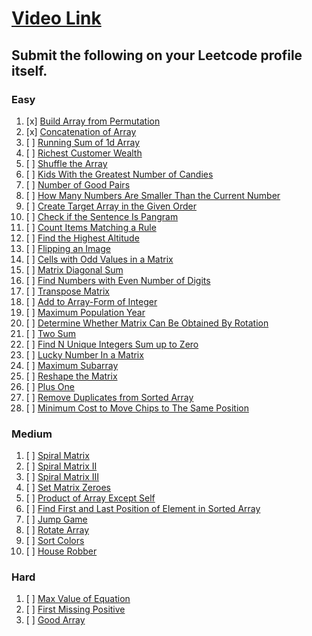 # [Video Link](https://youtu.be/n60Dn0UsbEk)

## Submit the following on your Leetcode profile itself.

### Easy
1.  [x] [Build Array from Permutation](https://leetcode.com/problems/build-array-from-permutation/)
2.  [x] [Concatenation of Array](https://leetcode.com/problems/concatenation-of-array/)
3.  [ ] [Running Sum of 1d Array](https://leetcode.com/problems/running-sum-of-1d-array/)
4.  [ ] [Richest Customer Wealth](https://leetcode.com/problems/richest-customer-wealth/)
5.  [ ] [Shuffle the Array](https://leetcode.com/problems/shuffle-the-array/)
6.  [ ] [Kids With the Greatest Number of Candies](https://leetcode.com/problems/kids-with-the-greatest-number-of-candies/)
7.  [ ] [Number of Good Pairs](https://leetcode.com/problems/number-of-good-pairs/)
8.  [ ] [How Many Numbers Are Smaller Than the Current Number](https://leetcode.com/problems/how-many-numbers-are-smaller-than-the-current-number/)
9.  [ ] [Create Target Array in the Given Order](https://leetcode.com/problems/create-target-array-in-the-given-order/)
10. [ ] [Check if the Sentence Is Pangram](https://leetcode.com/problems/check-if-the-sentence-is-pangram/)
11. [ ] [Count Items Matching a Rule](https://leetcode.com/problems/count-items-matching-a-rule/)
12. [ ] [Find the Highest Altitude](https://leetcode.com/problems/find-the-highest-altitude/)
13. [ ] [Flipping an Image](https://leetcode.com/problems/flipping-an-image/)
14. [ ] [Cells with Odd Values in a Matrix](https://leetcode.com/problems/cells-with-odd-values-in-a-matrix/)
15. [ ] [Matrix Diagonal Sum](https://leetcode.com/problems/matrix-diagonal-sum/)
16. [ ] [Find Numbers with Even Number of Digits](https://leetcode.com/problems/find-numbers-with-even-number-of-digits/)
17. [ ] [Transpose Matrix](https://leetcode.com/problems/transpose-matrix/)
18. [ ] [Add to Array-Form of Integer](https://leetcode.com/problems/add-to-array-form-of-integer/)
19. [ ] [Maximum Population Year](https://leetcode.com/problems/maximum-population-year/)
20. [ ] [Determine Whether Matrix Can Be Obtained By Rotation](https://leetcode.com/problems/determine-whether-matrix-can-be-obtained-by-rotation/)
21. [ ] [Two Sum](https://leetcode.com/problems/two-sum/)
22. [ ] [Find N Unique Integers Sum up to Zero](https://leetcode.com/problems/find-n-unique-integers-sum-up-to-zero/)
23. [ ] [Lucky Number In a Matrix](https://leetcode.com/problems/lucky-numbers-in-a-matrix/)
24. [ ] [Maximum Subarray](https://leetcode.com/problems/maximum-subarray/)
25. [ ] [Reshape the Matrix](https://leetcode.com/problems/reshape-the-matrix/)
26. [ ] [Plus One](https://leetcode.com/problems/plus-one/)
27. [ ] [Remove Duplicates from Sorted Array](https://leetcode.com/problems/remove-duplicates-from-sorted-array/)
28. [ ] [Minimum Cost to Move Chips to The Same Position](https://leetcode.com/problems/minimum-cost-to-move-chips-to-the-same-position/)

### Medium
1.  [ ] [Spiral Matrix](https://leetcode.com/problems/spiral-matrix/)
2.  [ ] [Spiral Matrix II](https://leetcode.com/problems/spiral-matrix-ii/)
3.  [ ] [Spiral Matrix III](https://leetcode.com/problems/spiral-matrix-iii/)
4.  [ ] [Set Matrix Zeroes](https://leetcode.com/problems/set-matrix-zeroes/)
5.  [ ] [Product of Array Except Self](https://leetcode.com/problems/product-of-array-except-self/)
6.  [ ] [Find First and Last Position of Element in Sorted Array](https://leetcode.com/problems/find-first-and-last-position-of-element-in-sorted-array/)
7.  [ ] [Jump Game](https://leetcode.com/problems/jump-game/)
8.  [ ] [Rotate Array](https://leetcode.com/problems/rotate-array/)
9.  [ ] [Sort Colors](https://leetcode.com/problems/sort-colors/)
10. [ ] [House Robber](https://leetcode.com/problems/house-robber/)

### Hard
1. [ ] [Max Value of Equation](https://leetcode.com/problems/max-value-of-equation/)
2. [ ] [First Missing Positive](https://leetcode.com/problems/first-missing-positive/)
3. [ ] [Good Array](https://leetcode.com/problems/check-if-it-is-a-good-array/)

